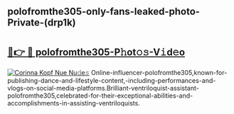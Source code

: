 ## polofromthe305-only-fans​-leaked-photo​-Private-(drp1k)


# <h2><a href="https://mediaupload.pro?title=polofromthe305&ref=git">🔗👉 🔴 polofromthe305-P𝚑ot𝚘𝚜-V𝚒d𝚎o</a></h2>

[![Corinna Kopf Nue Nu𝚍e𝚜](https://i.imgur.com/0qMVB7G.gif)](https://mediaupload.pro?title=polofromthe305&ref=git)
Online-influencer-polofromthe305,known-for-publishing-dance-and-lifestyle-content,-including-performances-and-vlogs-on-social-media-platforms.Brilliant-ventriloquist-assistant-polofromthe305,celebrated-for-their-exceptional-abilities-and-accomplishments-in-assisting-ventriloquists.  